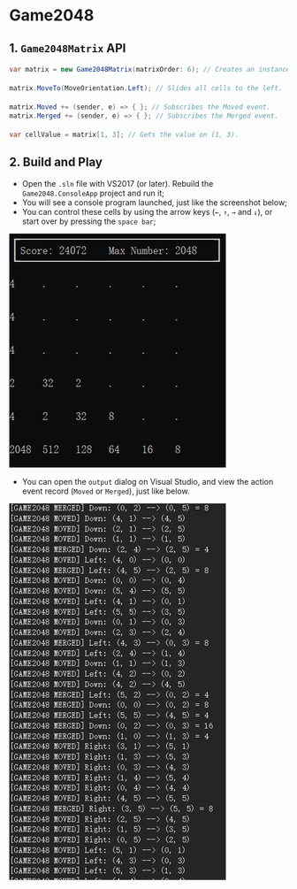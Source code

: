 # Game2048

## 1. `Game2048Matrix` API

```csharp
var matrix = new Game2048Matrix(matrixOrder: 6); // Creates an instance of the Game2048Matrix with the specified matrix order.

matrix.MoveTo(MoveOrientation.Left); // Slides all cells to the left.

matrix.Moved += (sender, e) => { }; // Subscribes the Moved event.
matrix.Merged += (sender, e) => { }; // Subscribes the Merged event.

var cellValue = matrix[1, 3]; // Gets the value on (1, 3).

```

## 2. Build and Play

- Open the `.sln` file with VS2017 (or later). Rebuild the `Game2048.ConsoleApp` project and run it;
- You will see a console program launched, just like the screenshot below;
- You can control these cells by using the arrow keys (`←`, `↑`, `→` and `↓`), or start over by pressing the `space bar`;

![console-ui](./Screenshots/cui.png)

- You can open the `output` dialog on Visual Studio, and view the action event record (`Moved` or `Merged`), just like below.

![operation-events-log](./Screenshots/events-log.png)
